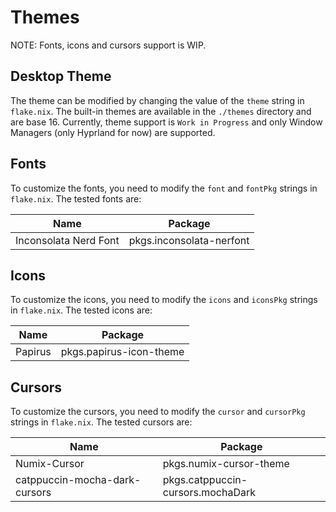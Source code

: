# Themes

NOTE: Fonts, icons and cursors support is WIP.

## Desktop Theme

The theme can be modified by changing the value of the `theme` string in `flake.nix`. The built-in themes are available in the `./themes` directory and are base 16. Currently, theme support is `Work in Progress` and only Window Managers (only Hyprland for now) are supported.

## Fonts

To customize the fonts, you need to modify the `font` and `fontPkg` strings in `flake.nix`. The tested fonts are:

| Name                  | Package                  |
| --------------------- | ------------------------ |
| Inconsolata Nerd Font | pkgs.inconsolata-nerfont |

## Icons

To customize the icons, you need to modify the `icons` and `iconsPkg` strings in `flake.nix`. The tested icons are:

| Name    | Package                 |
| ------- | ----------------------- |
| Papirus | pkgs.papirus-icon-theme |

## Cursors

To customize the cursors, you need to modify the `cursor` and `cursorPkg` strings in `flake.nix`. The tested cursors are:

| Name                          | Package                           |
| ----------------------------- | --------------------------------- |
| Numix-Cursor                  | pkgs.numix-cursor-theme           |
| catppuccin-mocha-dark-cursors | pkgs.catppuccin-cursors.mochaDark |
